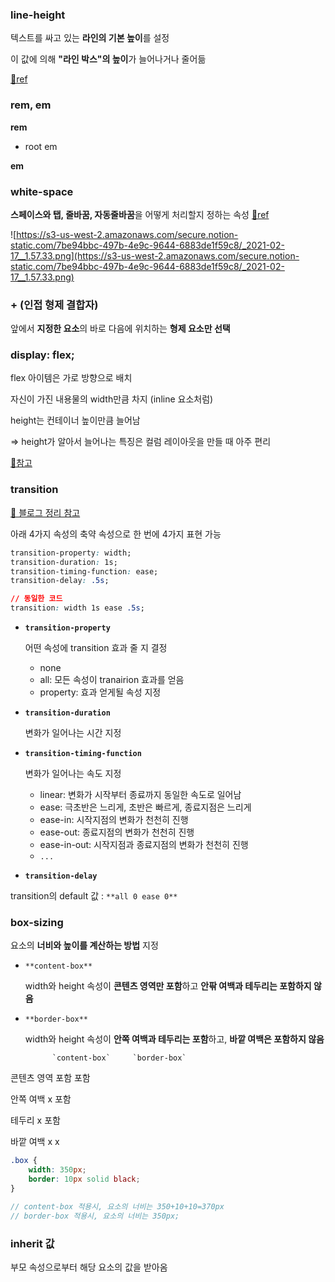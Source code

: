 ### line-height

텍스트를 싸고 있는 **라인의 기본 높이**를 설정

이 값에 의해 **"라인 박스"의 높이**가 늘어나거나 줄어듦

[🔗ref](https://ohgyun.com/572)

### rem, em

**rem**

- root em

**em**

### 

### white-space

**스페이스와 탭, 줄바꿈, 자동줄바꿈**을 어떻게 처리할지 정하는 속성 [🔗ref](https://www.codingfactory.net/10597)

![https://s3-us-west-2.amazonaws.com/secure.notion-static.com/7be94bbc-497b-4e9c-9644-6883de1f59c8/_2021-02-17__1.57.33.png](https://s3-us-west-2.amazonaws.com/secure.notion-static.com/7be94bbc-497b-4e9c-9644-6883de1f59c8/_2021-02-17__1.57.33.png)

### + (인접 형제 결합자)

앞에서 **지정한 요소**의 바로 다음에 위치하는 **형제 요소만 선택**

### display: flex;

flex 아이템은 가로 방향으로 배치

자신이 가진 내용물의 width만큼 차지 (inline 요소처럼)

height는 컨테이너 높이만큼 늘어남

⇒ height가 알아서 늘어나는 특징은 컬럼 레이아웃을 만들 때 아주 편리

[🔗참고](https://studiomeal.com/archives/197)

### transition

[🔗 블로그 정리 참고](http://ielselog.blogspot.com/2013/09/understand-css-trasition.html)

아래 4가지 속성의 축약 속성으로 한 번에 4가지 표현 가능

```css
transition-property: width;
transition-duration: 1s;
transition-timing-function: ease;
transition-delay: .5s;

// 동일한 코드
transition: width 1s ease .5s;
```

- **`transition-property`**

    어떤 속성에 transition 효과 줄 지 결정

    - none
    - all: 모든 속성이 tranairion 효과를 얻음
    - property: 효과 얻게될 속성 지정
- **`transition-duration`**

    변화가 일어나는 시간 지정

- **`transition-timing-function`**

    변화가 일어나는 속도 지정

    - linear: 변화가 시작부터 종료까지 동일한 속도로 일어남
    - ease: 극초반은 느리게, 초반은 빠르게, 종료지점은 느리게
    - ease-in: 시작지점의 변화가 천천히 진행
    - ease-out: 종료지점의 변화가 천천히 진행
    - ease-in-out: 시작지점과 종료지점의 변화가 천천히 진행
    - `...`
- **`transition-delay`**

transition의 default 값 : `**all 0 ease 0**`

### box-sizing

요소의 **너비와 높이를 계산하는 방법** 지정

- `**content-box**`

    width와 height 속성이 **콘텐츠 영역만 포함**하고 **안팎 여백과 테두리는 포함하지 않음**

- `**border-box**`

    width와 height 속성이 **안쪽 여백과 테두리는 포함**하고, **바깥 여백은 포함하지 않음**

            `content-box`     `border-box`

콘텐츠 영역           포함                     포함

안쪽 여백                x                        포함

테두리                    x                        포함

바깥 여백                x                          x

```scss
.box {
	width: 350px; 
	border: 10px solid black;
}

// content-box 적용시, 요소의 너비는 350+10+10=370px
// border-box 적용시, 요소의 너비는 350px;
```

### inherit 값

부모 속성으로부터 해당 요소의 값을 받아옴
